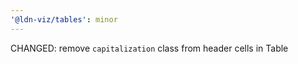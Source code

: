 ```yaml
---
'@ldn-viz/tables': minor
---
```


CHANGED: remove `capitalization` class from header cells in Table
